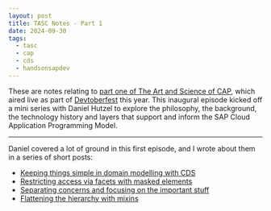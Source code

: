 ```yaml
---
layout: post
title: TASC Notes - Part 1
date: 2024-09-30
tags:
  - tasc
  - cap
  - cds
  - handsonsapdev
---
```

These are notes relating to [part one of The Art and Science of CAP][1], which aired live as part of [Devtoberfest][6] this year. This inaugural episode kicked off a mini series with Daniel Hutzel to explore the philosophy, the background, the technology history and layers that support and inform the SAP Cloud Application Programming Model. 

---

Daniel covered a lot of ground in this first episode, and I wrote about them in a series of short posts:

* [Keeping things simple in domain modelling with CDS][2]
* [Restricting access via facets with masked elements][3]
* [Separating concerns and focusing on the important stuff][4]
* [Flattening the hierarchy with mixins][5]

[1]: https://www.youtube.com/watch?v=XMchiFnDJ6E&list=PL6RpkC85SLQAe45xlhIfhTYB9G0mdRVjI&index=1
[2]: /blog/posts/2024/11/02/keeping-things-simple-in-domain-modelling-with-cds/
[3]: /blog/posts/2024/11/03/restricting-access-via-facets-with-masked-elements/
[4]: /blog/posts/2024/11/04/separating-concerns-and-focusing-on-the-important-stuff/
[5]: /blog/posts/2024/11/08/flattening-the-hierarchy-with-mixins/
[6]: https://developers.sap.com/devtoberfest.html
